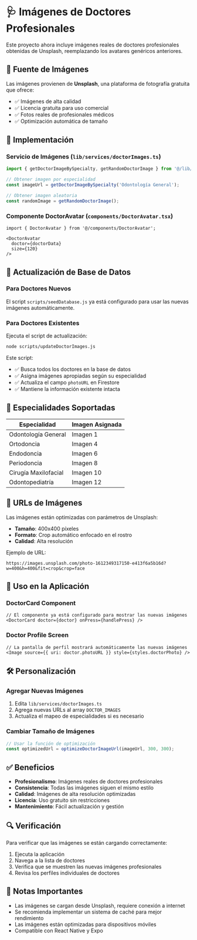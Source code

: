 # 🩺 Imágenes de Doctores Profesionales

Este proyecto ahora incluye imágenes reales de doctores profesionales obtenidas de Unsplash, reemplazando los avatares genéricos anteriores.

## 📸 Fuente de Imágenes

Las imágenes provienen de **Unsplash**, una plataforma de fotografía gratuita que ofrece:
- ✅ Imágenes de alta calidad
- ✅ Licencia gratuita para uso comercial
- ✅ Fotos reales de profesionales médicos
- ✅ Optimización automática de tamaño

## 🔧 Implementación

### Servicio de Imágenes (`lib/services/doctorImages.ts`)

```typescript
import { getDoctorImageBySpecialty, getRandomDoctorImage } from '@/lib/services/doctorImages';

// Obtener imagen por especialidad
const imageUrl = getDoctorImageBySpecialty('Odontología General');

// Obtener imagen aleatoria
const randomImage = getRandomDoctorImage();
```

### Componente DoctorAvatar (`components/DoctorAvatar.tsx`)

```tsx
import { DoctorAvatar } from '@/components/DoctorAvatar';

<DoctorAvatar 
  doctor={doctorData} 
  size={120} 
/>
```

## 🚀 Actualización de Base de Datos

### Para Doctores Nuevos
El script `scripts/seedDatabase.js` ya está configurado para usar las nuevas imágenes automáticamente.

### Para Doctores Existentes
Ejecuta el script de actualización:

```bash
node scripts/updateDoctorImages.js
```

Este script:
- ✅ Busca todos los doctores en la base de datos
- ✅ Asigna imágenes apropiadas según su especialidad
- ✅ Actualiza el campo `photoURL` en Firestore
- ✅ Mantiene la información existente intacta

## 🎯 Especialidades Soportadas

| Especialidad | Imagen Asignada |
|-------------|----------------|
| Odontología General | Imagen 1 |
| Ortodoncia | Imagen 4 |
| Endodoncia | Imagen 6 |
| Periodoncia | Imagen 8 |
| Cirugía Maxilofacial | Imagen 10 |
| Odontopediatría | Imagen 12 |

## 🔄 URLs de Imágenes

Las imágenes están optimizadas con parámetros de Unsplash:
- **Tamaño**: 400x400 píxeles
- **Formato**: Crop automático enfocado en el rostro
- **Calidad**: Alta resolución

Ejemplo de URL:
```
https://images.unsplash.com/photo-1612349317150-e413f6a5b16d?w=400&h=400&fit=crop&crop=face
```

## 📱 Uso en la Aplicación

### DoctorCard Component
```tsx
// El componente ya está configurado para mostrar las nuevas imágenes
<DoctorCard doctor={doctor} onPress={handlePress} />
```

### Doctor Profile Screen
```tsx
// La pantalla de perfil mostrará automáticamente las nuevas imágenes
<Image source={{ uri: doctor.photoURL }} style={styles.doctorPhoto} />
```

## 🛠️ Personalización

### Agregar Nuevas Imágenes
1. Edita `lib/services/doctorImages.ts`
2. Agrega nuevas URLs al array `DOCTOR_IMAGES`
3. Actualiza el mapeo de especialidades si es necesario

### Cambiar Tamaño de Imágenes
```typescript
// Usar la función de optimización
const optimizedUrl = optimizeDoctorImageUrl(imageUrl, 300, 300);
```

## ✅ Beneficios

- **Profesionalismo**: Imágenes reales de doctores profesionales
- **Consistencia**: Todas las imágenes siguen el mismo estilo
- **Calidad**: Imágenes de alta resolución optimizadas
- **Licencia**: Uso gratuito sin restricciones
- **Mantenimiento**: Fácil actualización y gestión

## 🔍 Verificación

Para verificar que las imágenes se están cargando correctamente:

1. Ejecuta la aplicación
2. Navega a la lista de doctores
3. Verifica que se muestren las nuevas imágenes profesionales
4. Revisa los perfiles individuales de doctores

## 📝 Notas Importantes

- Las imágenes se cargan desde Unsplash, requiere conexión a internet
- Se recomienda implementar un sistema de caché para mejor rendimiento
- Las imágenes están optimizadas para dispositivos móviles
- Compatible con React Native y Expo
